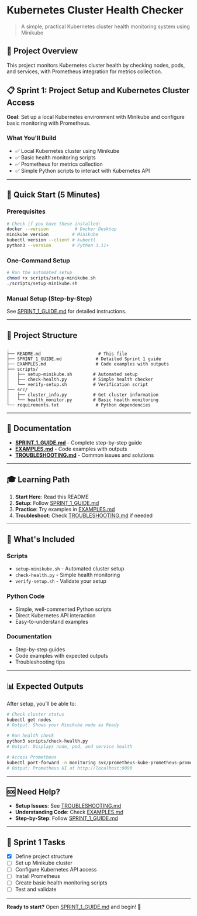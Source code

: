 # Kubernetes Cluster Health Checker

> A simple, practical Kubernetes cluster health monitoring system using Minikube

## 🎯 Project Overview

This project monitors Kubernetes cluster health by checking nodes, pods, and services, with Prometheus integration for metrics collection.

## 📋 Sprint 1: Project Setup and Kubernetes Cluster Access

**Goal**: Set up a local Kubernetes environment with Minikube and configure basic monitoring with Prometheus.

### What You'll Build
- ✅ Local Kubernetes cluster using Minikube
- ✅ Basic health monitoring scripts
- ✅ Prometheus for metrics collection
- ✅ Simple Python scripts to interact with Kubernetes API

---

## 🚀 Quick Start (5 Minutes)

### Prerequisites
```bash
# Check if you have these installed:
docker --version          # Docker Desktop
minikube version         # Minikube
kubectl version --client # kubectl
python3 --version        # Python 3.11+
```

### One-Command Setup
```bash
# Run the automated setup
chmod +x scripts/setup-minikube.sh
./scripts/setup-minikube.sh
```

### Manual Setup (Step-by-Step)
See [SPRINT_1_GUIDE.md](SPRINT_1_GUIDE.md) for detailed instructions.

---

## 📁 Project Structure

```
.
├── README.md                      # This file
├── SPRINT_1_GUIDE.md             # Detailed Sprint 1 guide
├── EXAMPLES.md                   # Code examples with outputs
├── scripts/
│   ├── setup-minikube.sh        # Automated setup
│   ├── check-health.py          # Simple health checker
│   └── verify-setup.sh          # Verification script
├── src/
│   ├── cluster_info.py          # Get cluster information
│   └── health_monitor.py        # Basic health monitoring
└── requirements.txt              # Python dependencies
```

---

## 📖 Documentation

- **[SPRINT_1_GUIDE.md](SPRINT_1_GUIDE.md)** - Complete step-by-step guide
- **[EXAMPLES.md](EXAMPLES.md)** - Code examples with outputs
- **[TROUBLESHOOTING.md](TROUBLESHOOTING.md)** - Common issues and solutions

---

## 🎓 Learning Path

1. **Start Here**: Read this README
2. **Setup**: Follow [SPRINT_1_GUIDE.md](SPRINT_1_GUIDE.md)
3. **Practice**: Try examples in [EXAMPLES.md](EXAMPLES.md)
4. **Troubleshoot**: Check [TROUBLESHOOTING.md](TROUBLESHOOTING.md) if needed

---

## 🔧 What's Included

### Scripts
- `setup-minikube.sh` - Automated cluster setup
- `check-health.py` - Simple health monitoring
- `verify-setup.sh` - Validate your setup

### Python Code
- Simple, well-commented Python scripts
- Direct Kubernetes API interaction
- Easy-to-understand examples

### Documentation
- Step-by-step guides
- Code examples with expected outputs
- Troubleshooting tips

---

## 📊 Expected Outputs

After setup, you'll be able to:

```bash
# Check cluster status
kubectl get nodes
# Output: Shows your Minikube node as Ready

# Run health check
python3 scripts/check-health.py
# Output: Displays node, pod, and service health

# Access Prometheus
kubectl port-forward -n monitoring svc/prometheus-kube-prometheus-prometheus 9090:9090
# Output: Prometheus UI at http://localhost:9090
```

---

## 🆘 Need Help?

- **Setup Issues**: See [TROUBLESHOOTING.md](TROUBLESHOOTING.md)
- **Understanding Code**: Check [EXAMPLES.md](EXAMPLES.md)
- **Step-by-Step**: Follow [SPRINT_1_GUIDE.md](SPRINT_1_GUIDE.md)

---

## 📝 Sprint 1 Tasks

- [x] Define project structure
- [ ] Set up Minikube cluster
- [ ] Configure Kubernetes API access
- [ ] Install Prometheus
- [ ] Create basic health monitoring scripts
- [ ] Test and validate

---

**Ready to start?** Open [SPRINT_1_GUIDE.md](SPRINT_1_GUIDE.md) and begin! 🚀

